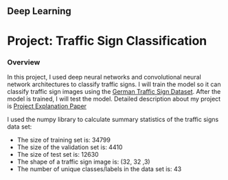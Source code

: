 ## Deep Learning
# Project: Traffic Sign Classification

### Overview
In this project, I used deep neural networks and convolutional neural network architectures to classify traffic signs. I will train the model so it can classify traffic sign images using the [German Traffic Sign Dataset](http://benchmark.ini.rub.de/?section=gtsrb&subsection=dataset). After the model is trained, I will test the model. Detailed description about my project is [Project Explanation Paper](http://benchmark.ini.rub.de/?section=gtsrb&subsection=dataset)

I used the numpy library to calculate summary statistics of the traffic signs data set:
* The size of training set is: 34799
* The size of the validation set is: 4410
* The size of test set is: 12630
* The shape of a traffic sign image is: (32, 32 ,3)
* The number of unique classes/labels in the data set is: 43





[//]: # (Image References)
[exploratory]: ./result_images/exploratory.jpg "exploratory"
[distribution]: ./result_images/distribution.jpg "distribution"
[lenet]: ./result_images/lenet.png "lenet"
[alexnet]: ./result_images/alexnet.png "alexnet"
[inception]: ./result_images/inception.jpg "inception"
[googlenet]: ./result_images/GoogLeNet.png "googlenet"
[image2]: ./test_images/1.jpg "Traffic Sign 1"
[image3]: ./test_images/2.jpg "Traffic Sign 2"
[image4]: ./test_images/3.jpg "Traffic Sign 3"
[image5]: ./test_images/4.jpg "Traffic Sign 4"
[image6]: ./test_images/5.jpg "Traffic Sign 5"
[image7]: ./test_images/6.jpg "Traffic Sign 6"
[image8]: ./test_images/7.jpg "Traffic Sign 7"
[image9]: ./test_images/8.jpg "Traffic Sign 8"
[image10]: ./test_images/9.jpg "Traffic Sign 9"
[image11]: ./test_images/10.jpg "Traffic Sign 10"



